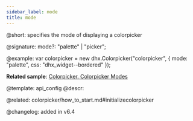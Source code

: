 ```yaml
---
sidebar_label: mode
title: mode
---          
```


@short: specifies the mode of displaying a colorpicker

@signature: mode?: "palette" | "picker";

@example: 
var colorpicker = new dhx.Colorpicker("colorpicker", {
	mode: "palette",
	css: "dhx_widget--bordered"
});

**Related sample**: [Colorpicker. Colorpicker Modes](https://snippet.dhtmlx.com/add0g4je)

@template:	api_config
@descr: 

@related: colorpicker/how_to_start.md#initializecolorpicker

@changelog: added in v6.4
